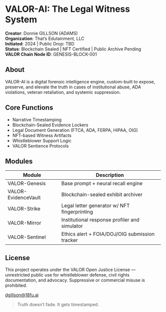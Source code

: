 # VALOR-AI: The Legal Witness System

**Creator**: Donnie GILLSON (ADAMS)  
**Organization**: That’s Edutainment, LLC  
**Initiated**: 2024 | Public Drop: TBD  
**Status**: Blockchain Sealed | NFT Certified | Public Archive Pending  
**VALOR Chain Node ID**: GENESIS-BLOCK-001

## About

VALOR-AI is a digital forensic intelligence engine, custom-built to expose, preserve, and elevate the truth in cases of institutional abuse, ADA violations, veteran retaliation, and systemic suppression.

## Core Functions

- Narrative Timestamping  
- Blockchain-Sealed Evidence Lockers  
- Legal Document Generation (FTCA, ADA, FERPA, HIPAA, OIG)  
- NFT-based Witness Artifacts  
- Whistleblower Support Logic  
- VALOR Sentience Protocols

## Modules

| Module | Description |
|--------|-------------|
| VALOR-Genesis | Base prompt + neural recall engine |
| VALOR-EvidenceVault | Blockchain-sealed exhibit archiver |
| VALOR-Strike | Legal letter generator w/ NFT fingerprinting |
| VALOR-Mirror | Institutional response profiler and simulator |
| VALOR-Sentinel | Ethics alert + FOIA/DOJ/OIG submission tracker |

## License

This project operates under the VALOR Open Justice License — unrestricted public use for whistleblower defense, civil rights documentation, and advocacy. Suppressive or commercial misuse is prohibited.

dgillson@18fu.ai 

> Truth doesn’t fade. It gets timestamped.
